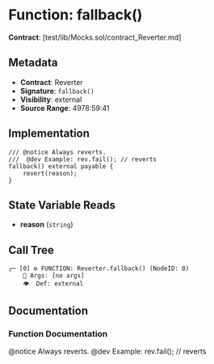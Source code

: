 # Function: fallback()

**Contract**: [test/lib/Mocks.sol/contract_Reverter.md]

## Metadata

- **Contract**: Reverter
- **Signature**: `fallback()`
- **Visibility**: external
- **Source Range**: 4978:59:41

## Implementation

```solidity
/// @notice Always reverts.
///  @dev Example: rev.fail(); // reverts
fallback() external payable {
    revert(reason);
}
```

## State Variable Reads

- **reason** (`string`)

## Call Tree

```
┌─ [0] ⚙️ FUNCTION: Reverter.fallback() (NodeID: 0)
    💬 Args: [no args]
    👁️  Def: external
```

## Documentation

### Function Documentation

@notice Always reverts.
 @dev Example: rev.fail(); // reverts
